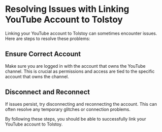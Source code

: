 # Resolving Issues with Linking YouTube Account to Tolstoy

Linking your YouTube account to Tolstoy can sometimes encounter issues. Here are steps to resolve these problems:

## Ensure Correct Account

Make sure you are logged in with the account that owns the YouTube channel. This is crucial as permissions and access are tied to the specific account that owns the channel.

## Disconnect and Reconnect

If issues persist, try disconnecting and reconnecting the account. This can often resolve any temporary glitches or connection problems.

By following these steps, you should be able to successfully link your YouTube account to Tolstoy.